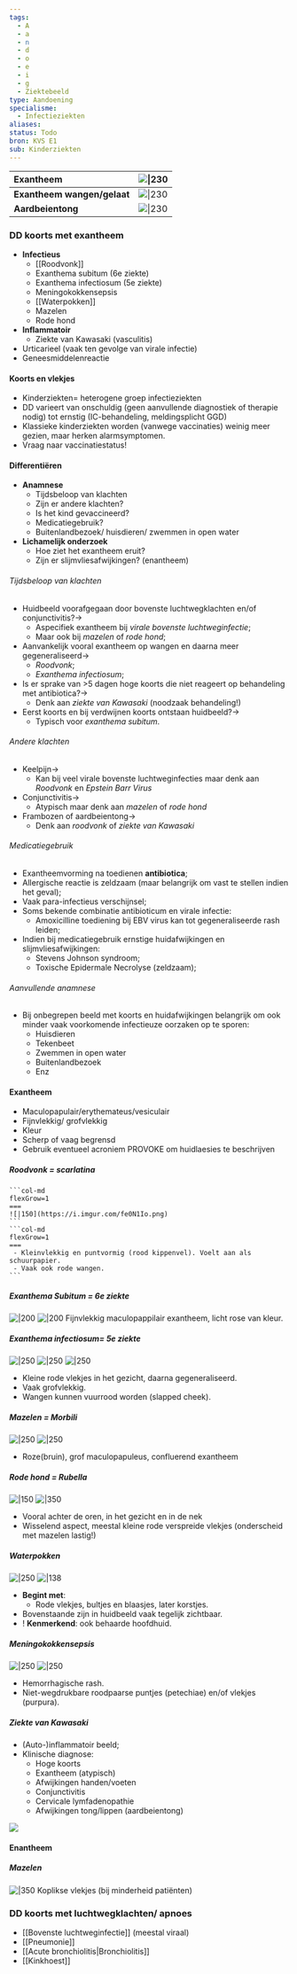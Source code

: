 ```yaml
---
tags:
  - A
  - a
  - n
  - d
  - o
  - e
  - i
  - g
  - Ziektebeeld
type: Aandoening
specialisme:
  - Infectieziekten
aliases: 
status: Todo
bron: KVS E1
sub: Kinderziekten
---
```






|  Exantheem    | ![\|230](https://i.imgur.com/AZFh5WR.png)     |
|:-----|:-----|
| **Exantheem wangen/gelaat**     | ![\|230](https://i.imgur.com/vopfp60.png)      |
| **Aardbeientong**     |  ![\|230](https://i.imgur.com/xF96C20.png)    |



### DD koorts met exantheem
 - **Infectieus**
	 - [[Roodvonk]]
	 - Exanthema subitum (6e ziekte)
	 - Exanthema infectiosum (5e ziekte)
	 - Meningokokkensepsis
	 - [[Waterpokken]]
	 - Mazelen
	 - Rode hond
 - **Inflammatoir** 
	 - Ziekte van Kawasaki (vasculitis)
 - Urticarieel (vaak ten gevolge van virale infectie)
 - Geneesmiddelenreactie

#### Koorts en vlekjes
 - Kinderziekten= heterogene groep infectieziekten
 - DD varieert van onschuldig (geen aanvullende diagnostiek of therapie nodig) tot ernstig (IC-behandeling, meldingsplicht GGD)
 - Klassieke kinderziekten worden (vanwege vaccinaties) weinig meer gezien, maar herken alarmsymptomen.
 - Vraag naar vaccinatiestatus!

####  Differentiëren

 - **Anamnese**
	 - Tijdsbeloop van klachten
	 - Zijn er andere klachten?
	 - Is het kind gevaccineerd?
	 - Medicatiegebruik?
	 - Buitenlandbezoek/ huisdieren/ zwemmen in open water
 - **Lichamelijk onderzoek**
	 - Hoe ziet het exantheem eruit?
	 - Zijn er slijmvliesafwijkingen? (enantheem)

###### Tijdsbeloop van klachten
- Huidbeeld voorafgegaan door bovenste luchtwegklachten en/of conjunctivitis?-> 
	- Aspecifiek exantheem bij *virale bovenste luchtweginfectie*;
	- Maar ook bij *mazelen* of *rode hond*;
- Aanvankelijk vooral exantheem op wangen en daarna meer gegeneraliseerd-> 
	- *Roodvonk*;
	- *Exanthema infectiosum*;
- Is er sprake van >5 dagen hoge koorts die niet reageert op behandeling met antibiotica?-> 
	- Denk aan *ziekte van Kawasaki* (noodzaak behandeling!)
- Eerst koorts en bij verdwijnen koorts ontstaan huidbeeld?-> 
	- Typisch voor *exanthema subitum*.


###### Andere klachten
 - Keelpijn-> 
	 - Kan bij veel virale bovenste luchtweginfecties maar denk aan *Roodvonk* en *Epstein Barr Virus*
 - Conjunctivitis-> 
	 - Atypisch maar denk aan *mazelen* of *rode hond*
 - Frambozen of aardbeientong-> 
	 - Denk aan *roodvonk* of *ziekte van Kawasaki*

###### Medicatiegebruik
 - Exantheemvorming na toedienen **antibiotica**;
 - Allergische reactie is zeldzaam (maar belangrijk om vast te stellen indien het geval);
 - Vaak para-infectieus verschijnsel;
 - Soms bekende combinatie antibioticum en virale infectie:
	 - Amoxicilline toediening bij EBV virus kan tot gegeneraliseerde rash leiden;
 - Indien bij medicatiegebruik ernstige huidafwijkingen en slijmvliesafwijkingen: 
	 - Stevens Johnson syndroom;
	 - Toxische Epidermale Necrolyse (zeldzaam);

###### Aanvullende anamnese
 - Bij onbegrepen beeld met koorts en huidafwijkingen belangrijk om ook minder vaak voorkomende infectieuze oorzaken op te sporen:
	 - Huisdieren
	 - Tekenbeet
	 - Zwemmen in open water
	 - Buitenlandbezoek
	 - Enz

#### Exantheem
 - Maculopapulair/erythemateus/vesiculair
 - Fijnvlekkig/ grofvlekkig
 - Kleur
 - Scherp of vaag begrensd
 - Gebruik eventueel acroniem PROVOKE om huidlaesies te beschrijven

##### Roodvonk = scarlatina
````col
```col-md
flexGrow=1
===
![|150](https://i.imgur.com/fe0N1Io.png)
```
```col-md
flexGrow=1
===
 - Kleinvlekkig en puntvormig (rood kippenvel). Voelt aan als schuurpapier.
 - Vaak ook rode wangen.
```
````
##### Exanthema Subitum = 6e ziekte
![|200](https://i.imgur.com/wI1UErb.png)
![|200](https://i.imgur.com/vuHOSTr.png)
Fijnvlekkig maculopappilair exantheem, licht rose van kleur.

##### Exanthema infectiosum= 5e ziekte



![|250](https://i.imgur.com/qbgNUH7.png)
![|250](https://i.imgur.com/6XW6QnF.png)
![|250](https://i.imgur.com/329kuN8.png)

 - Kleine rode vlekjes in het gezicht, daarna gegeneraliseerd.
 - Vaak grofvlekkig.
 - Wangen kunnen vuurrood worden (slapped cheek).

##### Mazelen = Morbili

![|250](https://i.imgur.com/ZFWi20P.png)
![|250](https://i.imgur.com/3xps83U.png)

- Roze(bruin), grof maculopapuleus, confluerend exantheem
##### Rode hond = Rubella



![|150](https://i.imgur.com/Rh3SnaI.png)
![|350](https://i.imgur.com/FoJgcYm.png)


- Vooral achter de oren, in het gezicht en in de nek
- Wisselend aspect, meestal kleine rode verspreide vlekjes (onderscheid met mazelen lastig!)

##### Waterpokken
![|250](https://i.imgur.com/eH8dUEe.png)
![|138](https://i.imgur.com/biuqY75.png)


 - **Begint met**:
	 - Rode vlekjes, bultjes en blaasjes, later korstjes.
 - Bovenstaande zijn in huidbeeld vaak tegelijk zichtbaar.
 - ! **Kenmerkend**: ook behaarde hoofdhuid.

##### Meningokokkensepsis

![|250](https://i.imgur.com/JKQjD7A.png)
![|250](https://i.imgur.com/REXRmhQ.png)

 
- Hemorrhagische rash.
 - Niet-wegdrukbare roodpaarse puntjes (petechiae) en/of vlekjes (purpura).

##### Ziekte van Kawasaki
 - (Auto-)inflammatoir beeld;
 - Klinische diagnose: 
	 - Hoge koorts
	 - Exantheem (atypisch)
	 - Afwijkingen handen/voeten 
	 - Conjunctivitis
	 - Cervicale lymfadenopathie
	 - Afwijkingen tong/lippen (aardbeientong)

![](https://i.imgur.com/cn8tgSQ.png)

#### Enantheem
##### Mazelen

![|350](https://i.imgur.com/7GFWWB5.png)
Koplikse vlekjes (bij minderheid patiënten)


 

### DD koorts met luchtwegklachten/ apnoes
- [[Bovenste luchtweginfectie]] (meestal viraal)  
- [[Pneumonie]]
- [[Acute bronchiolitis|Bronchiolitis]]
- [[Kinkhoest]]


